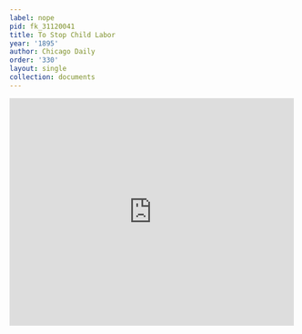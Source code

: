 ```yaml
---
label: nope
pid: fk_31120041
title: To Stop Child Labor
year: '1895'
author: Chicago Daily
order: '330'
layout: single
collection: documents
---
```

<iframe src="https://northwestern.app.box.com/embed/s/5607e07rwrlqw6wr9lml8ph6exfiqr0o?sortColumn=date&view=list" width="500" height="400" frameborder="0" allowfullscreen webkitallowfullscreen msallowfullscreen></iframe>
